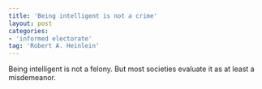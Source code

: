 ```yaml
---
title: 'Being intelligent is not a crime'
layout: post
categories:
- 'informed electorate'
tag: 'Robert A. Heinlein'
---
```


Being intelligent is not a felony. But most societies evaluate it as at least a misdemeanor.
